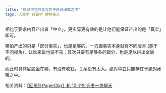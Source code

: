 ```yaml
---
title: "绝对中立只能存在于绝对闭嘴之中"
tags: 人类学 社会学 解构主义
---
```


相比于要求内容产出者「中立」，更实际更有效的是让他们能保证产出的是「真实」即可。

哪怕产出的只是「部分事实」，也是足够的。一方面事实本身就有不同版本 (基于不同视角)，让谁来说也说不完；其次只要有足够多的部分，也是足以拼出全貌的。

而此时具体屁股坐在哪，有没有收钱，关系没有太大。绝对中立只能存在于绝对闭嘴之中。



相关资料：[【回形针PaperClip】和 10 个批评者一块聊天](https://www.bilibili.com/video/BV11i4y177nd)


